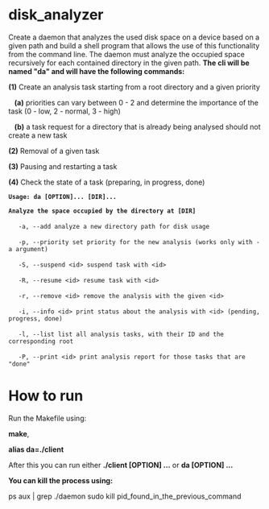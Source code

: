 # disk_analyzer

 Create a daemon that analyzes the used disk space on a device based on a given path and build a shell program that allows the use of this functionality from the command line.
The daemon must analyze the occupied space recursively for each contained directory in the given path.
**The cli will be named "da" and will have the following commands:**

**(1)**    Create an analysis task starting from a root directory and a given priority

&nbsp;&nbsp;&nbsp;**(a)** priorities can vary between 0 - 2 and determine the importance of the task (0 - low, 2 - normal, 3 - high)

&nbsp;&nbsp;&nbsp;**(b)** a task request for a directory that is already being analysed should not create a new task

**(2)** Removal of a given task

**(3)** Pausing and restarting a task

**(4)** Check the state of a task (preparing, in progress, done)

**`Usage: da [OPTION]... [DIR]...`**

**`Analyze the space occupied by the directory at [DIR]`**

&nbsp;&nbsp;&nbsp;&nbsp;&nbsp;`-a, --add analyze a new directory path for disk usage`

&nbsp;&nbsp;&nbsp;&nbsp;&nbsp;`-p, --priority set priority for the new analysis (works only with -a argument)`

&nbsp;&nbsp;&nbsp;&nbsp;&nbsp;`-S, --suspend <id> suspend task with <id>`

&nbsp;&nbsp;&nbsp;&nbsp;&nbsp;`-R, --resume <id> resume task with <id>`

&nbsp;&nbsp;&nbsp;&nbsp;&nbsp;`-r, --remove <id> remove the analysis with the given <id>`

&nbsp;&nbsp;&nbsp;&nbsp;&nbsp;`-i, --info <id> print status about the analysis with <id> (pending, progress, done)`

&nbsp;&nbsp;&nbsp;&nbsp;&nbsp;`-l, --list list all analysis tasks, with their ID and the corresponding root` 

&nbsp;&nbsp;&nbsp;&nbsp;&nbsp;`-P, --print <id> print analysis report for those tasks that are "done"`

# How to run
Run the Makefile using: 

**make**, 

**alias da=./client**

After this you can run either **./client [OPTION] ...** or **da [OPTION] ...**

**You can kill the process using:**

ps aux | grep ./daemon
sudo kill pid_found_in_the_previous_command
